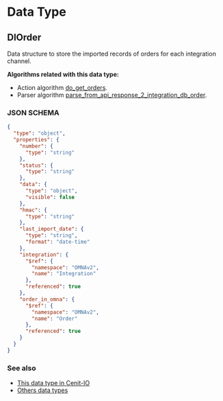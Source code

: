 # Data Type

## DIOrder

Data structure to store the imported records of orders for each integration channel.

**Algorithms related with this data type:**

* Action algorithm [do_get_orders](../action-algorithms/do_get_orders.md).
* Parser algorithm [parse_from_api_response_2_integration_db_order](../parser-algorithms/parse_from_api_response_2_integration_db_order.md).

    
### JSON SCHEMA
```json
{
  "type": "object",
  "properties": {
    "number": {
      "type": "string"
    },
    "status": {
      "type": "string"
    },
    "data": {
      "type": "object",
      "visible": false
    },
    "hmac": {
      "type": "string"
    },
    "last_import_date": {
      "type": "string",
      "format": "date-time"
    },
    "integration": {
      "$ref": {
        "namespace": "OMNAv2",
        "name": "Integration"
      },
      "referenced": true
    },
    "order_in_omna": {
      "$ref": {
        "namespace": "OMNAv2",
        "name": "Order"
      },
      "referenced": true
    }
  }
}
```

### See also
* [This data type in Cenit-IO](https://cenit.io/json_data_type?f[name][40703][o]=is&f[name][40703][v]=DIOrder&f[namespace][40840][v]=OMNAv2)
* [Others data types](overview?id=DIOrder)